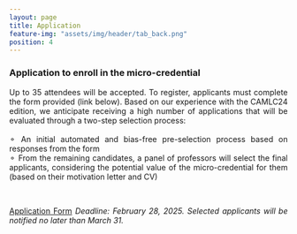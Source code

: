 ```yaml
---
layout: page
title: Application
feature-img: "assets/img/header/tab_back.png"
position: 4
---
```


### Application to enroll in the micro-credential

<p align="justify">
Up to 35 attendees will be accepted. To register, applicants must complete the form provided (link below). Based on our experience with the CAMLC24 edition, we anticipate receiving a high number of applications that will be evaluated through a two-step selection process:<br><br>
&#9900; An initial automated and bias-free pre-selection process based on responses from the form<br>
&#9900; From the remaining candidates, a panel of professors will select the final applicants, considering the potential value of the micro-credential for them (based on their motivation letter and CV)
</p><br>

<p align="justify">
<a href='https://docs.google.com/forms/d/e/1FAIpQLSd5O5LtxDw9IMLfRGrPsSzYgcsqA5T6XvYiwrcEXIQPvEHHlQ/viewform?usp=dialog'>Application Form</a>
<i>Deadline: February 28, 2025. Selected applicants will be notified no later than March 31.</i>
</p><br>